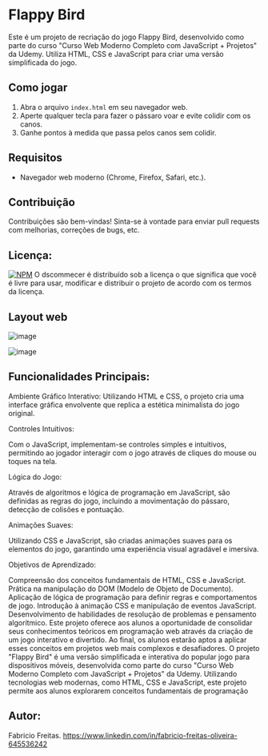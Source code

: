 # Flappy Bird 

Este é um projeto de recriação do jogo Flappy Bird, desenvolvido como parte do curso "Curso Web Moderno Completo com JavaScript + Projetos" da Udemy. Utiliza HTML, CSS e JavaScript para criar uma versão simplificada do jogo.

## Como jogar

1. Abra o arquivo `index.html` em seu navegador web.
2. Aperte qualquer tecla para fazer o pássaro voar e evite colidir com os canos.
3. Ganhe pontos à medida que passa pelos canos sem colidir.

## Requisitos

- Navegador web moderno (Chrome, Firefox, Safari, etc.).

## Contribuição

Contribuições são bem-vindas! Sinta-se à vontade para enviar pull requests com melhorias, correções de bugs, etc.

## Licença:
[![NPM](https://img.shields.io/npm/l/react)]([https://github.com/neliocursos/exemplo-readme/blob/main/LICENSE](https://github.com/fabriciofreitasad/FlappyBird/blob/main/LICENSE)) 
O dscommecer é distribuído sob a licença
o que significa que você é livre para usar, modificar e distribuir o projeto de acordo com os termos da licença.

## Layout web
![image](https://github.com/fabriciofreitasad/FlappyBird/assets/111000422/064c0c9d-6532-4ac9-b486-b4e6ead0a2ec)

![image](https://github.com/fabriciofreitasad/FlappyBird/assets/111000422/0b90a746-302b-46d0-991e-75365e5d1049)

## Funcionalidades Principais:

Ambiente Gráfico Interativo: 
Utilizando HTML e CSS, o projeto cria uma interface gráfica envolvente que replica a estética minimalista do jogo original.

Controles Intuitivos: 

Com o JavaScript, implementam-se controles simples e intuitivos, permitindo ao jogador interagir com o jogo através de cliques do mouse ou toques na tela.

Lógica do Jogo: 

Através de algoritmos e lógica de programação em JavaScript, são definidas as regras do jogo, incluindo a movimentação do pássaro, detecção de colisões e pontuação.

Animações Suaves:
 
Utilizando CSS e JavaScript, são criadas animações suaves para os elementos do jogo, garantindo uma experiência visual agradável e imersiva.

Objetivos de Aprendizado:

Compreensão dos conceitos fundamentais de HTML, CSS e JavaScript.
Prática na manipulação do DOM (Modelo de Objeto de Documento).
Aplicação de lógica de programação para definir regras e comportamentos de jogo.
Introdução à animação CSS e manipulação de eventos JavaScript.
Desenvolvimento de habilidades de resolução de problemas e pensamento algorítmico.
Este projeto oferece aos alunos a oportunidade de consolidar seus conhecimentos teóricos em programação web através da criação de um jogo interativo e divertido. Ao final, os alunos estarão aptos a aplicar esses conceitos em projetos web mais complexos e desafiadores.
O projeto "Flappy Bird" é uma versão simplificada e interativa do popular jogo para dispositivos móveis, desenvolvida como parte do curso "Curso Web Moderno Completo com JavaScript + Projetos" da Udemy. Utilizando tecnologias web modernas, como HTML, CSS e JavaScript, este projeto permite aos alunos explorarem conceitos fundamentais de programação

## Autor:
Fabricio Freitas. https://www.linkedin.com/in/fabricio-freitas-oliveira-645536242
